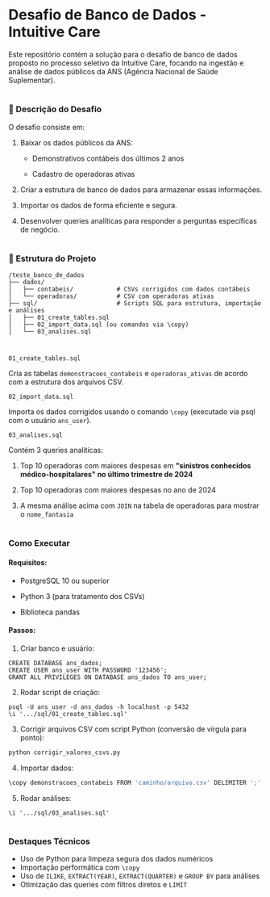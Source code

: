 # Desafio de Banco de Dados - Intuitive Care

Este repositório contém a solução para o desafio de banco de dados proposto no processo seletivo da Intuitive Care, focando na ingestão e análise de dados públicos da ANS (Agência Nacional de Saúde Suplementar).

#

### 📄 Descrição do Desafio

O desafio consiste em:

1. Baixar os dados públicos da ANS:

    - Demonstrativos contábeis dos últimos 2 anos

    - Cadastro de operadoras ativas

2. Criar a estrutura de banco de dados para armazenar essas informações.

3. Importar os dados de forma eficiente e segura.

4. Desenvolver queries analíticas para responder a perguntas específicas de negócio.

#

### 📁 Estrutura do Projeto
```
/teste_banco_de_dados
├── dados/
│   ├── contabeis/            # CSVs corrigidos com dados contábeis
│   └── operadoras/           # CSV com operadoras ativas
├── sql/                      # Scripts SQL para estrutura, importação e análises
│   ├── 01_create_tables.sql
│   ├── 02_import_data.sql (ou comandos via \copy)
│   └── 03_analises.sql
```

#

`01_create_tables.sql`

Cria as tabelas `demonstracoes_contabeis` e `operadoras_ativas` de acordo com a estrutura dos arquivos CSV.

`02_import_data.sql`

Importa os dados corrigidos usando o comando `\copy` (executado via psql com o usuário `ans_user`).

`03_analises.sql`

Contém 3 queries analíticas:

1. Top 10 operadoras com maiores despesas em **"sinistros conhecidos médico-hospitalares" no último trimestre de 2024**

2. Top 10 operadoras com maiores despesas no ano de 2024

3. A mesma análise acima com `JOIN` na tabela de operadoras para mostrar o `nome_fantasia`

#

### Como Executar

#### Requisitos:

- PostgreSQL 10 ou superior

- Python 3 (para tratamento dos CSVs)

- Biblioteca pandas

#### Passos:

1. Criar banco e usuário:
```
CREATE DATABASE ans_dados;
CREATE USER ans_user WITH PASSWORD '123456';
GRANT ALL PRIVILEGES ON DATABASE ans_dados TO ans_user;
```

2. Rodar script de criação:
```
psql -U ans_user -d ans_dados -h localhost -p 5432
\i '.../sql/01_create_tables.sql'
```
3. Corrigir arquivos CSV com script Python (conversão de vírgula para ponto):
```bash
python corrigir_valores_csvs.py
```

4. Importar dados:
```bash
\copy demonstracoes_contabeis FROM 'caminho/arquivo.csv' DELIMITER ';' CSV HEADER ENCODING 'UTF8';
```

5. Rodar análises:
```
\i '.../sql/03_analises.sql'
```

#

### Destaques Técnicos

- Uso de Python para limpeza segura dos dados numéricos
- Importação performática com `\copy`
- Uso de `ILIKE`, `EXTRACT(YEAR)`, `EXTRACT(QUARTER)` e `GROUP BY` para análises
- Otimização das queries com filtros diretos e `LIMIT`

#

